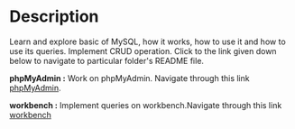 # Description

 Learn and explore basic of MySQL, how it works, how to use it and how to use its queries. Implement CRUD operation. Click to the link given down below to navigate to particular folder's README file.

**phpMyAdmin :** Work on phpMyAdmin. Navigate through this link [phpMyAdmin](./phpMyAdmin/README.md).


**workbench :** Implement queries on workbench.Navigate through this link [workbench](./workbench/README.md)
